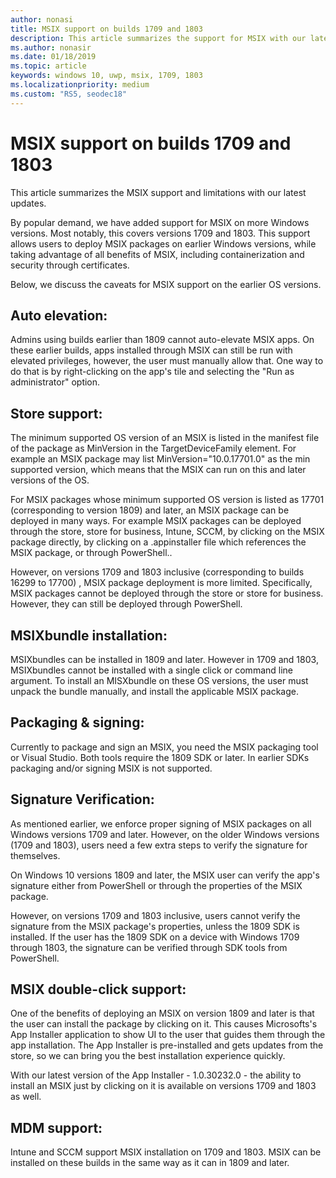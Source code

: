 ```yaml
---
author: nonasi
title: MSIX support on builds 1709 and 1803
description: This article summarizes the support for MSIX with our latest updates as of 1/22/2019.
ms.author: nonasir
ms.date: 01/18/2019
ms.topic: article
keywords: windows 10, uwp, msix, 1709, 1803
ms.localizationpriority: medium
ms.custom: "RS5, seodec18"
---
```



# MSIX support on builds 1709 and 1803

This article summarizes the MSIX support and limitations with our latest updates.

By popular demand, we have added support for MSIX on more Windows versions. Most notably, this covers versions 1709 and 1803. This support allows users to deploy MSIX packages on earlier Windows versions, while taking advantage of all benefits of MSIX, including containerization and security through certificates.

Below, we discuss the caveats for MSIX support on the earlier OS versions.

## Auto elevation:
Admins using builds earlier than 1809 cannot auto-elevate MSIX apps. On these earlier builds, apps installed through MSIX can still be run with elevated privileges, however, the user must manually allow that. One way to do that is by right-clicking on the app's tile and selecting the "Run as administrator" option.

## Store support:
The minimum supported OS version of an MSIX is listed in the manifest file of the package as MinVersion in the TargetDeviceFamily element. For example an MSIX package may list MinVersion="10.0.17701.0" as the min supported version, which means that the MSIX can run on this and later versions of the OS.

For MSIX packages whose minimum supported OS version is listed as 17701 (corresponding to version 1809) and later, an MSIX package can be deployed in many ways. For example MSIX packages can be deployed through the store,  store for business, Intune, SCCM, by clicking on the MSIX package directly, by clicking on a .appinstaller file which references the MSIX package, or through PowerShell.. 

However, on versions 1709 and 1803 inclusive (corresponding to builds 16299 to 17700) , MSIX package deployment is more limited. Specifically, MSIX packages cannot be deployed through the store or store for business. However, they can still be deployed through PowerShell.

## MSIXbundle installation:
MSIXbundles can be installed in 1809 and later. However in 1709 and 1803, MSIXbundles cannot be installed with a single click or command line argument. To install an MISXbundle on these OS versions, the user must unpack the bundle manually, and install the applicable MSIX package.   

## Packaging & signing: 
Currently to package and sign an MSIX, you need the MSIX packaging tool or Visual Studio. Both tools require the 1809 SDK or later. In earlier SDKs packaging and/or signing MSIX is not supported.
 
## Signature Verification: 
As mentioned earlier, we enforce proper signing of MSIX packages on all Windows versions 1709 and later. However, on the older Windows versions (1709 and 1803), users need a few extra steps to verify the signature for themselves. 

On Windows 10 versions 1809 and later, the MSIX user can verify the app's signature either from PowerShell or through the properties of the MSIX package. 

However, on versions 1709 and 1803 inclusive, users cannot verify the signature from the MSIX package's properties, unless the 1809 SDK is installed. If the user has the 1809 SDK on a device with Windows 1709 through 1803, the signature can be verified through SDK tools from PowerShell. 

##  MSIX double-click support: 
One of the benefits of deploying an MSIX on version 1809 and later is that the user can install the package by clicking on it. This causes Microsofts's App Installer application to show UI to the user that guides them through the app installation. The App Installer is pre-installed and gets updates from the store, so we can bring you the best installation experience quickly. 


With our latest version of the App Installer - 1.0.30232.0 - the ability to install an MSIX just by clicking on it is available on versions 1709 and 1803 as well. 

## MDM support: 
Intune and SCCM support MSIX installation on 1709 and 1803. MSIX can be installed on these builds in the same way as it can in 1809 and later. 

